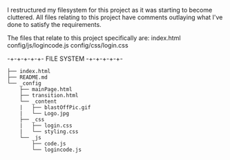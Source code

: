 I restructured my filesystem for this project as it was starting to become cluttered. All files relating to this project have comments outlaying what I've done to satisfy the requirements.

The files that relate to this project specifically are:
    index.html
    config/js/logincode.js
    config/css/login.css


-+-+-+-+-+- FILE SYSTEM -+-+-+-+-+-

    ├── index.html
    ├── README.md
    └── _config
        ├── mainPage.html
        ├── transition.html
        └── _content
        |   ├── blastOffPic.gif
        |   └── Logo.jpg
        ├── _css
        |   ├── login.css
        |   └── styling.css
        └── _js
            ├── code.js
            └── logincode.js
